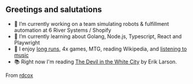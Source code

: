 ## Greetings and salutations

- 🛒   I’m currently working on a team simulating robots & fulfillment automation at 6 River Systems / Shopify
- 🧠   I’m currently learning about Golang, Node.js, Typescript, React and Playwright
- 👾   I enjoy [long runs](https://my.racewire.com/member/579056/), 4x games, MTG, reading Wikipedia, and [listening to music](https://rateyourmusic.com/~yungsitta)
- 📚   Right now I'm reading [The Devil in the White City](https://eriklarsonbooks.com/book/the-devil-in-the-white-city/) by Erik Larson.

From [rdcox](https://github.com/rdcox)
